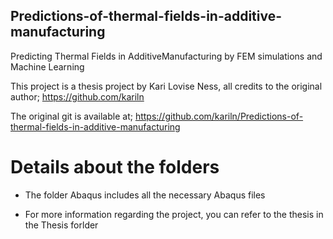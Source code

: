 ## Predictions-of-thermal-fields-in-additive-manufacturing
Predicting Thermal Fields in AdditiveManufacturing by FEM simulations and Machine Learning

This project is a thesis project by Kari Lovise Ness, all credits to the original author; https://github.com/kariln

The original git is available at; https://github.com/kariln/Predictions-of-thermal-fields-in-additive-manufacturing

# Details about the folders

* The folder Abaqus includes all the necessary Abaqus files

* For more information regarding the project, you can refer to the thesis in the Thesis forlder
